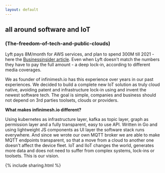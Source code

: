 ```yaml
---
layout: default
---
```

## all around software and IoT

### (The-freedom-of-tech-and-public-clouds) 

Lyft pays 8M/month for AWS services, and plan to spend 300M till 2021 - here the <a href="https://www.businessinsider.de/lyft-ipo-amazon-web-services-2019-3?r=US&IR=T" target="_new">Businessinsider article</a>. Even when Lyft doesn't match the numbers they have to pay the full amount - a deep lock-in, according to different media coverages.

We as founder of infinimesh.io has this experience over years in our past experiences. We decided to build a complete new IoT solution as truly cloud native, avoiding patent and infrastructure lock-in using and invent the newest software tech. The goal is simple, companies and business should not depend on 3rd parties toolsets, clouds or providers. 

__What makes infinimesh.io different?__ 

Using kubernetes as infrastructure layer, kafka as topic layer, graph as permission layer and a fully transparent, easy to use API. Written in Go and using lightweight JS components as UI layer the software stack runs everywhere. And since we wrote our own MQTT broker we are able to make MQTT endpoints transparent, so that a move from a cloud to another one doesn't affect the device fleet. IoT and IIoT changes the world, generates more data and does not need to suffer from complex systems, lock-ins or toolsets. This is our vision.

{% include sharing.html %}
